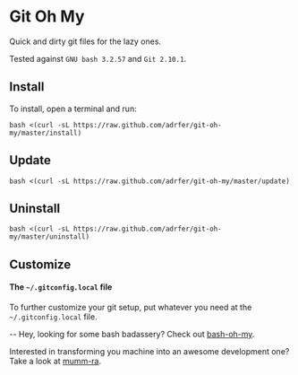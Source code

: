 # Git Oh My
Quick and dirty git files for the lazy ones.

Tested against `GNU bash 3.2.57` and `Git 2.10.1`.

## Install

To install, open a terminal and run:

    bash <(curl -sL https://raw.github.com/adrfer/git-oh-my/master/install)

## Update

    bash <(curl -sL https://raw.github.com/adrfer/git-oh-my/master/update)

## Uninstall

    bash <(curl -sL https://raw.github.com/adrfer/git-oh-my/master/uninstall)

## Customize

#### The `~/.gitconfig.local` file

To further customize your git setup, put whatever you need at the `~/.gitconfig.local` file.

--
Hey, looking for some bash badassery? Check out [bash-oh-my](https://github.com/adrfer/bash-oh-my).

Interested in transforming you machine into an awesome development one? Take a look at [mumm-ra](https://github.com/adrfer/mumm-ra).
